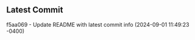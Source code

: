 
## Latest Commit
f5aa069 - Update README with latest commit info (2024-09-01 11:49:23 -0400) <Yunxi-Zhou>
